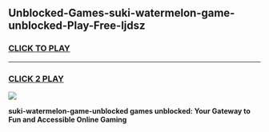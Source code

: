 
## Unblocked-Games-suki-watermelon-game-unblocked-Play-Free-ljdsz
<h3>
<a href="https://premium76.site?title=suki-watermelon-game-unblocked&ref=15A">CLICK TO PLAY</a></h3>
<hr>

<h3>
<a href="https://premium76.site?title=suki-watermelon-game-unblocked&ref=15A">CLICK 2 PLAY</a>
  
</h3>

<a href="https://premium76.site?title=suki-watermelon-game-unblocked&ref=15A"><img src="https://clearcache.store/games.png"></a>


**suki-watermelon-game-unblocked games unblocked: Your Gateway to Fun and Accessible Online Gaming**
